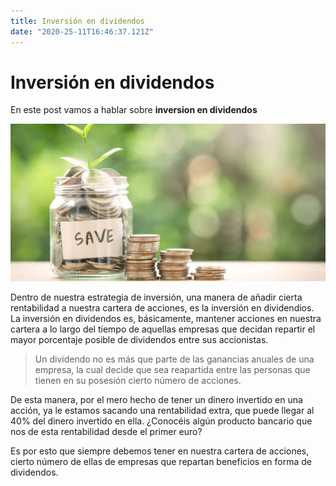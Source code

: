 ```yaml
---
title: Inversión en dividendos
date: "2020-25-11T16:46:37.121Z"
---
```

# Inversión en dividendos

En este post vamos a hablar sobre **inversion en dividendos**

![Inversión en dividendos](./rentabilizar-ahorros.jpg)

Dentro de nuestra estrategia de inversión, una manera de añadir cierta rentabilidad a nuestra cartera de acciones, es la inversión en dividendios. La inversión en dividendos es, básicamente, mantener acciones en nuestra cartera a lo largo del tiempo de aquellas empresas que decidan repartir el mayor porcentaje posible de dividendos entre sus accionistas.

> Un dividendo no es más que parte de las ganancias anuales de una empresa, la cual decide que sea reapartida entre las personas que tienen en su posesión cierto número de acciones.

De esta manera, por el mero hecho de tener un dinero invertido en una acción, ya le estamos sacando una rentabilidad extra, que puede llegar al 40% del dinero invertido en ella. ¿Conocéis algún producto bancario que nos de esta rentabilidad desde el primer euro?

Es por esto que siempre debemos tener en nuestra cartera de acciones, cierto número de ellas de empresas que repartan beneficios en forma de dividendos.
